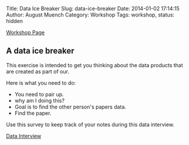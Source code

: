 Title: Data Ice Breaker
Slug: data-ice-breaker
Date: 2014-01-02 17:14:15
Author: August Muench
Category: Workshop
Tags: workshop,
status: hidden

[Workshop Page]({filename}../workshop.md)

## A data ice breaker

This exercise is intended to get you thinking about the data products that are created as part of our. 

Here is what you need to do: 

- You need to pair up.
- why am I doing this? 
- Goal is to find the other person's papers data.
- Find the paper.

Use this survey to keep track of your notes during this data interview. 

[Data Interview]({filename}./data_interview.md)

 